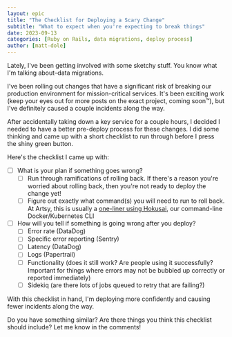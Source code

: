 ```yaml
---
layout: epic
title: "The Checklist for Deploying a Scary Change"
subtitle: "What to expect when you're expecting to break things"
date: 2023-09-13
categories: [Ruby on Rails, data migrations, deploy process]
author: [matt-dole]
---
```


Lately, I've been getting involved with some sketchy stuff. You know what I'm
talking about–data migrations.

I've been rolling out changes that have a significant risk of breaking our
production environment for mission-critical services. It's been exciting work
(keep your eyes out for more posts on the exact project, coming soon™️), but
I've definitely caused a couple incidents along the way.

After accidentally taking down a key service for a couple hours, I decided I
needed to have a better pre-deploy process for these changes. I did some
thinking and came up with a short checklist to run through before I press the
shiny green button.

<!-- more -->

Here's the checklist I came up with:

- [ ] What is your plan if something goes wrong?
  - [ ] Run through ramifications of rolling back. If there's a reason you're
        worried about rolling back, then you're not ready to deploy the change
        yet!
  - [ ] Figure out exactly what command(s) you will need to run to roll back. At
        Artsy, this is usually a
        [one-liner using Hokusai](https://github.com/artsy/hokusai/blob/main/docs/Command_Reference.md#how-to-do-a-rollback),
        our command-line Docker/Kubernetes CLI
- [ ] How will you tell if something is going wrong after you deploy?
  - [ ] Error rate (DataDog)
  - [ ] Specific error reporting (Sentry)
  - [ ] Latency (DataDog)
  - [ ] Logs (Papertrail)
  - [ ] Functionality (does it still work? Are people using it successfully?
        Important for things where errors may not be bubbled up correctly or
        reported immediately)
  - [ ] Sidekiq (are there lots of jobs queued to retry that are failing?)

With this checklist in hand, I'm deploying more confidently and causing fewer
incidents along the way.

Do you have something similar? Are there things you think this checklist should
include? Let me know in the comments!
